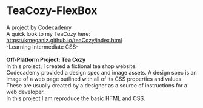 # TeaCozy-FlexBox

A project by Codecademy
<br>
A quick look to my TeaCozy here: https://kmeganiz.github.io/teaCozy/index.html
<br>
-Learning Intermediate CSS-
<br/>
<br>
<b>Off-Platform Project: Tea Cozy</b>
<br>
In this project, I created a fictional tea shop website.
<br/>
Codecademy provided a design spec and image assets. A design spec is an image of a web page outlined with all of its CSS properties and values. These are usually created by a designer as a source of instructions for a web developer. 
<br/>
In this project I am reproduce the basic HTML and CSS.
